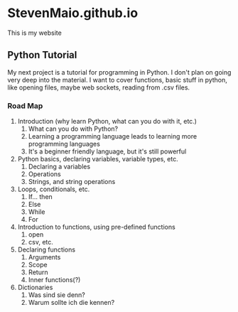 # StevenMaio.github.io

This is my website

## Python Tutorial

My next project is a tutorial for programming in Python. I don't plan on going
very deep into the material. I want to cover functions, basic stuff in python,
like opening files, maybe web sockets, reading from .csv files.


### Road Map

1. Introduction (why learn Python, what can you do with it, etc.) 
    1. What can you do with Python?
    2. Learning a programming language leads to learning more programming
        languages
    3. It's a beginner friendly language, but it's still powerful
2. Python basics, declaring variables, variable types, etc.
    1. Declaring a variables
    2. Operations
    3. Strings, and string operations
3. Loops, conditionals, etc.
    1. If... then
    2. Else
    3. While
    4. For
4. Introduction to functions, using pre-defined functions
    1. open
    2. csv, etc.
5. Declaring functions
    1. Arguments
    2. Scope
    3. Return 
    4. Inner functions(?)
6. Dictionaries
    1. Was sind sie denn?
    2. Warum sollte ich die kennen?
